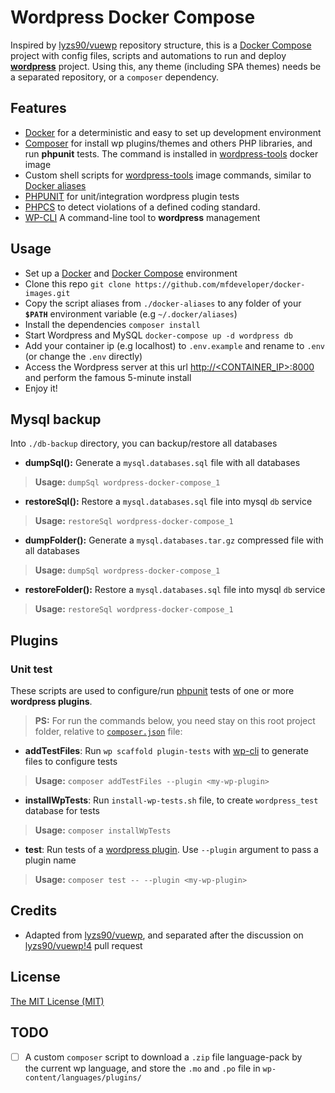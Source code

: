 # Wordpress Docker Compose

Inspired by [lyzs90/vuewp](https://github.com/lyzs90/vuewp) repository structure, this is a [Docker Compose](https://docs.docker.com/compose/install/) project with config files, scripts and automations to run and deploy **[wordpress](https://wordpress.org/)** project. Using this, any theme (including SPA themes) needs be a separated repository, or a `composer` dependency.


## Features

- [Docker](https://www.docker.com/what-docker) for a deterministic and easy to set up development environment
- [Composer](https://getcomposer.org/) for install wp plugins/themes and others PHP libraries, and run **phpunit** tests. The command is installed in [wordpress-tools](http://github.com/mfdeveloper/docker-images/tree/master/wp-tools) docker image
- Custom shell scripts for [wordpress-tools](http://github.com/mfdeveloper/docker-images/tree/master/wp-tools) image commands, similar to [Docker aliases](https://github.com/akarzim/zsh-docker-aliases)
- [PHPUNIT](https://phpunit.de/) for unit/integration wordpress plugin tests
- [PHPCS](https://github.com/squizlabs/PHP_CodeSniffer) to detect violations of a defined coding standard.
- [WP-CLI](https://wp-cli.org/) A command-line tool to **wordpress** management


## Usage

- Set up a [Docker](https://www.docker.com/community-edition) and [Docker Compose](https://docs.docker.com/compose/install/) environment
- Clone this repo `git clone https://github.com/mfdeveloper/docker-images.git`
- Copy the script aliases from `./docker-aliases` to any folder of your **`$PATH`** environment variable (e.g `~/.docker/aliases`)
- Install the dependencies `composer install`
- Start Wordpress and MySQL `docker-compose up -d wordpress db`
- Add your container ip (e.g localhost) to `.env.example` and rename to `.env` (or change the `.env` directly)
- Access the Wordpress server at this url [http://<CONTAINER_IP>:8000](http://<CONTAINER_IP>:8000) and perform the famous 5-minute install
- Enjoy it!

## Mysql backup

Into `./db-backup` directory, you can backup/restore all databases 

- **dumpSql():** Generate a `mysql.databases.sql` file with all databases

 > **Usage:** `dumpSql wordpress-docker-compose_1`

 - **restoreSql():** Restore a `mysql.databases.sql` file into mysql `db` service

 > **Usage:** `restoreSql wordpress-docker-compose_1`

 - **dumpFolder():** Generate a `mysql.databases.tar.gz` compressed file with all databases

 > **Usage:** `dumpSql wordpress-docker-compose_1`

  - **restoreFolder():** Restore a `mysql.databases.sql` file into mysql `db` service

 > **Usage:** `restoreSql wordpress-docker-compose_1`


## Plugins

### Unit test

These scripts are used to configure/run [phpunit](https://phpunit.de/) tests of one or more **wordpress plugins**.

> **PS:** For run the commands below, you need stay on this root project folder, relative to [`composer.json`](./composer.json) file:

- **addTestFiles**: Run `wp scaffold plugin-tests` with [wp-cli](https://wp-cli.org/) to generate files to configure tests

> **Usage:** `composer addTestFiles --plugin <my-wp-plugin>`

- **installWpTests**: Run `install-wp-tests.sh` file, to create `wordpress_test` database for tests

> **Usage:** `composer installWpTests`

- **test**: Run tests of a [wordpress plugin](https://developer.wordpress.org/plugins/intro). Use `--plugin` argument to pass a plugin name

> **Usage:** `composer test -- --plugin <my-wp-plugin>`

## Credits
- Adapted from [lyzs90/vuewp](https://github.com/lyzs90/vuewp), and separated after the discussion on [lyzs90/vuewp!4](https://github.com/lyzs90/vuewp/pull/4) pull request

## License

[The MIT License (MIT)](LICENSE)

## TODO

- [ ] A custom `composer` script to download a `.zip` file language-pack by  
the current wp language, and store the `.mo` and `.po` file in `wp-content/languages/plugins/`
